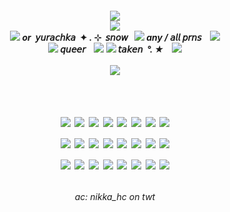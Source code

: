 
##### <p align="center"> ![](https://i.postimg.cc/Qd7YMV8S/image-2024-07-05-122628049.png) <br> ![](https://64.media.tumblr.com/762eac9398a401260157f59bc2d13b7b/1f415478bcef9b82-55/s400x600/a44eb0409ae15bb7f4cb7c5f7519d4fc855b8084.pnj) <br>![](https://64.media.tumblr.com/05f6d17a8441079aca3d18075a3a524b/fc360164e3cdc4be-a5/s75x75_c1/972df3b9378a05f2ddf419f27694207c3e29a537.gifv) ‎ ‎ ‎ or ‎  𝘺𝘶𝘳𝘢𝘤𝘩𝘬𝘢 ‎ ✦ . ⊹ ‎ 𝘴𝘯𝘰𝘸‎ ‎ ‎  ![](https://64.media.tumblr.com/45c0fc30031d8760a2e9ba3b1cdc9127/6b9b1b3d363b520b-70/s75x75_c1/54312661860daba104ede25cb1cd45c18a84dd81.webp) ‎ ‎ ‎ any / 𝘢𝘭𝘭 𝘱𝘳𝘯𝘴 ‎ ‎ ‎ ![](https://64.media.tumblr.com/23167956816f090828323296fafc2699/4d5dfb7571c6fe3d-39/s75x75_c1/244cafc394cc42ea4476ed710103964498c8f912.gifv) <br> ![](https://64.media.tumblr.com/50781ff503f98c490bb494b83a486b75/4d5dfb7571c6fe3d-94/s75x75_c1/9910f24df576db2fdb7f36abac2f82fb253d4e8c.gifv) ‎ ‎ ‎ 𝘲𝘶𝘦𝘦𝘳 ‎ ‎ ‎ ![](https://64.media.tumblr.com/5b50b9c6bf38d70942b734bee402c9f3/9605300ae0437751-7d/s75x75_c1/3a9f34bf89b79504824f41644de94a685b8c6df1.pnj) ![](https://64.media.tumblr.com/5880a2a812cc48e56829700b30728d20/9605300ae0437751-25/s75x75_c1/0b8f427834e7bbec574665e9bee354d7f7ecd411.pnj) ‎ ‎ ‎ 𝘵𝘢𝘬𝘦𝘯 ‎  °. ★ ‎ ‎ ‎ ![](https://64.media.tumblr.com/7f19d4bf121bc6141db0b74b41e63569/0fb0da6d92ff08a6-6a/s75x75_c1/ab061e9fc410c5de010f56a72f7542113bb25d8c.gifv) <br> <br> ![](https://64.media.tumblr.com/762eac9398a401260157f59bc2d13b7b/1f415478bcef9b82-55/s400x600/a44eb0409ae15bb7f4cb7c5f7519d4fc855b8084.pnj) <br> <br>
# <p align="center"> ![](https://64.media.tumblr.com/84500609752defb8c13c0f0400ec150b/caf90b6f240a73dc-0d/s100x200/b73b659b1bc40c430363a5fc55f50085ff7cf107.png) ![](https://64.media.tumblr.com/72cf1f05f466581b35b3d4f93c65f206/caf90b6f240a73dc-d6/s100x200/7a85d62c84bd8333ca8be7846a6ec74b158f9f11.gifv) ![](https://64.media.tumblr.com/2018ebefde9f698cafe1580842169d1b/caf90b6f240a73dc-3c/s100x200/b282b8b61a6adccb95e667c2fb6a5a994249ab1d.png) ![](https://64.media.tumblr.com/e8eaff44a94ecbb13b81657228f46ca5/caf90b6f240a73dc-ff/s100x200/086cc0ae33d030811f71663c41673c6cb6783961.png) ![](https://64.media.tumblr.com/a1c4464d78325b19c2ce1358484cd5de/b18c9121bfb067af-8d/s100x200/05ec945b5b9206640996e4b61806822876b16cb5.png) ![](https://64.media.tumblr.com/48eddd33be41c7a74fb77f3fbce6704e/e16d9c3fd8438e13-67/s100x200/fb60e50a02384caf95f1a253edc57f7ccf4ade27.pnj) ![](https://64.media.tumblr.com/72e6cf128fa7be2b42173eaca63be9c9/7bc5003e6e9ff72a-68/s100x200/e2dd5ba095cc688e0ed43305a5fb6ef4e419a2f3.gifv) ![](https://64.media.tumblr.com/272d89ec37cf70887d383c983794fac2/f06d09507e506cb1-88/s100x200/af7b99e062da63b5c79e7ed9a98b6007df5e73a3.pnj) <br> ![](https://64.media.tumblr.com/a22d069aae99dfedb1d684fa781ca963/74c67c3b8b5d5330-b1/s100x200/8548699db1e6180ccd64810bbebaa6817cc874d7.gifv) ![](https://64.media.tumblr.com/478ce44470acc4a9c0004e8085b12549/74c67c3b8b5d5330-ba/s100x200/a8860b6eb119c2c62eb3742bfee1b160b55b1c25.gifv) ![](https://64.media.tumblr.com/dabf83cf4d48b062ca5e6ccd32cfe48a/74c67c3b8b5d5330-a9/s100x200/1c9e9c614c795068cdb3e9769d091eef579dc6dc.gifv) ![](https://64.media.tumblr.com/57404b899629fe8d08225a9aa92ed5ca/74c67c3b8b5d5330-21/s100x200/de27efa78230116f724954fe1a3d48e4ce6332d1.gifv) ![](https://64.media.tumblr.com/217b1eca345b916bffe0d3f22d4e711a/d79b386dd434d7d8-f6/s100x200/ae47bf630b203de970b120590844bc93b242d9ba.gifv) ![](https://64.media.tumblr.com/90480ffa098c158225e2b80a07d21852/e9e5eaac84bb2c66-a6/s100x200/1b70197d9d8dc54d0c580117ef54cfa0447a99a0.gifv) ![](https://64.media.tumblr.com/b08478eaa058c78d36c805195f8f3eea/7bc5003e6e9ff72a-a3/s100x200/fe4b0acbac27d00dcfd78ab5c26ce206fef85d78.gifv) ![](https://64.media.tumblr.com/5d8cb5d9493efe70bb800b80e45777f1/6b04e5cc25ed8963-4b/s100x200/c909ba00a333d1104faee3b5ead78ce4a27619db.gifv) <br> ![](https://64.media.tumblr.com/11d4eaec1c123515d3175b278964cc9f/70a94a088c4530ae-46/s250x400/43292215f6aea1757ee40966219ff333478e8a2a.gifv)  ![](https://64.media.tumblr.com/cf0b71378bc436f2e07686b4d1e9cf49/70a94a088c4530ae-f9/s100x200/4ac1305024b04698b5a243381bf8f64cf26dadb1.png) ![](https://64.media.tumblr.com/a2b4882076af85ba1a537961ef3ccd50/70a94a088c4530ae-ef/s100x200/add2077d84f16313e854e77793a619bd931e2671.png) ![](https://64.media.tumblr.com/2b0a48a98d7dc741f8341d574b20104b/70a94a088c4530ae-49/s100x200/93dfe61407ed7f66475fa1d109296bdbbc32d540.png) ![](https://64.media.tumblr.com/9e6705159c05d517aa0a55e311d817f0/57afcf8767df6163-8e/s250x400/293dde21e01d9cf1eda8a9e568c24a1a6d11eb3f.gifv) ![](https://64.media.tumblr.com/119d068f64a43e8984656936f9199857/tumblr_prit763JqA1xzybrpo7_100.pnj) ![](https://64.media.tumblr.com/b8afe8c6b99e97123a0678a92596c522/tumblr_prit763JqA1xzybrpo6_100.pnj) ![](https://64.media.tumblr.com/a75619f4750206602f845a19d7fc30a9/0c57f256feb16bfc-65/s100x200/adcc522cb7720f3e489184c172ea474d0a858b28.gifv) <br>
###### <p align="center"> ac: nikka_hc on twt
